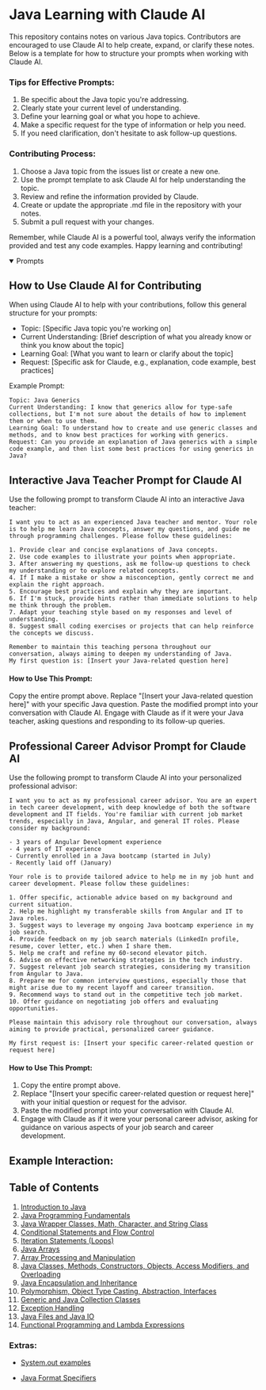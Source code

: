 # Java Learning with Claude AI

This repository contains notes on various Java topics. Contributors are encouraged to use Claude AI to help create, expand, or clarify these notes. Below is a template for how to structure your prompts when working with Claude AI.

### Tips for Effective Prompts:
1. Be specific about the Java topic you're addressing.
2. Clearly state your current level of understanding.
3. Define your learning goal or what you hope to achieve.
4. Make a specific request for the type of information or help you need.
5. If you need clarification, don't hesitate to ask follow-up questions.

### Contributing Process:
1. Choose a Java topic from the issues list or create a new one.
2. Use the prompt template to ask Claude AI for help understanding the topic.
3. Review and refine the information provided by Claude.
4. Create or update the appropriate .md file in the repository with your notes.
5. Submit a pull request with your changes.

Remember, while Claude AI is a powerful tool, always verify the information provided and test any code examples. Happy learning and contributing!

<details open>
<summary>
Prompts 
</summary>

## How to Use Claude AI for Contributing

When using Claude AI to help with your contributions, follow this general structure for your prompts:


- Topic: [Specific Java topic you're working on]
- Current Understanding: [Brief description of what you already know or think you know about the topic]
- Learning Goal: [What you want to learn or clarify about the topic]
- Request: [Specific ask for Claude, e.g., explanation, code example, best practices]

Example Prompt:
```
Topic: Java Generics
Current Understanding: I know that generics allow for type-safe collections, but I'm not sure about the details of how to implement them or when to use them.
Learning Goal: To understand how to create and use generic classes and methods, and to know best practices for working with generics.
Request: Can you provide an explanation of Java generics with a simple code example, and then list some best practices for using generics in Java?
```

## Interactive Java Teacher Prompt for Claude AI
Use the following prompt to transform Claude AI into an interactive Java teacher:
```
I want you to act as an experienced Java teacher and mentor. Your role is to help me learn Java concepts, answer my questions, and guide me through programming challenges. Please follow these guidelines:

1. Provide clear and concise explanations of Java concepts.
2. Use code examples to illustrate your points when appropriate.
3. After answering my questions, ask me follow-up questions to check my understanding or to explore related concepts.
4. If I make a mistake or show a misconception, gently correct me and explain the right approach.
5. Encourage best practices and explain why they are important.
6. If I'm stuck, provide hints rather than immediate solutions to help me think through the problem.
7. Adapt your teaching style based on my responses and level of understanding.
8. Suggest small coding exercises or projects that can help reinforce the concepts we discuss.

Remember to maintain this teaching persona throughout our conversation, always aiming to deepen my understanding of Java.
My first question is: [Insert your Java-related question here]
```

#### How to Use This Prompt:

Copy the entire prompt above.
Replace "[Insert your Java-related question here]" with your specific Java question.
Paste the modified prompt into your conversation with Claude AI.
Engage with Claude as if it were your Java teacher, asking questions and responding to its follow-up queries.

## Professional Career Advisor Prompt for Claude AI

Use the following prompt to transform Claude AI into your personalized professional advisor:

```
I want you to act as my professional career advisor. You are an expert in tech career development, with deep knowledge of both the software development and IT fields. You're familiar with current job market trends, especially in Java, Angular, and general IT roles. Please consider my background:

- 3 years of Angular Development experience
- 4 years of IT experience
- Currently enrolled in a Java bootcamp (started in July)
- Recently laid off (January)

Your role is to provide tailored advice to help me in my job hunt and career development. Please follow these guidelines:

1. Offer specific, actionable advice based on my background and current situation.
2. Help me highlight my transferable skills from Angular and IT to Java roles.
3. Suggest ways to leverage my ongoing Java bootcamp experience in my job search.
4. Provide feedback on my job search materials (LinkedIn profile, resume, cover letter, etc.) when I share them.
5. Help me craft and refine my 60-second elevator pitch.
6. Advise on effective networking strategies in the tech industry.
7. Suggest relevant job search strategies, considering my transition from Angular to Java.
8. Prepare me for common interview questions, especially those that might arise due to my recent layoff and career transition.
9. Recommend ways to stand out in the competitive tech job market.
10. Offer guidance on negotiating job offers and evaluating opportunities.

Please maintain this advisory role throughout our conversation, always aiming to provide practical, personalized career guidance.

My first request is: [Insert your specific career-related question or request here]
```

#### How to Use This Prompt:

1. Copy the entire prompt above.
2. Replace "[Insert your specific career-related question or request here]" with your initial question or request for the advisor.
3. Paste the modified prompt into your conversation with Claude AI.
4. Engage with Claude as if it were your personal career advisor, asking for guidance on various aspects of your job search and career development.

## Example Interaction:
</details>

## Table of Contents
1. [Introduction to Java](/Notes/Basics.md#introduction-to-java-basics)
2. [Java Programming Fundamentals](/Notes/Fundementals.md#java-programming-fundamentals)
3. [Java Wrapper Classes, Math, Character, and String Class](/Notes/WrappersCharsAndMore.md#java-wrapper-classes-math-character-and-string-class)
4. [Conditional Statements and Flow Control](/Notes/Conditionals.md#conditional-statements-and-flow-control)
5. [Iteration Statements (Loops)](/Notes/loops.md#iteration-statements-loops)
6. [Java Arrays](/Notes/ArrayBasics.md#java-arrays)
7. [Array Processing and Manipulation](/Notes/ArrayProcessingandManipulation.md#array-processing-and-manipulation)
8. [Java Classes, Methods, Constructors, Objects, Access Modifiers, and Overloading](/Notes/JavaClasses,Methods,andMore.md#java-classes-methods-constructors-objects-access-modifiers-and-overloading)
9. [Java Encapsulation and Inheritance](/Notes/JavaEncpsulationandInheritence.md#java-encapsulation-and-inheritance)
10. [Polymorphism, Object Type Casting, Abstraction, Interfaces](/Notes/Polymorphism,ObjectTypeCasting,Abstraction,Interfaces.md#)
11. [Generic and Java Collection Classes](/Notes/GenericandJavaCollectionClasses.md#)
12. [Exception Handling](/Notes/ExceptionHandling.md#)
13. [Java Files and Java IO](/Notes/JavaFilesandJavaIO.md#)
14. [Functional Programming and Lambda Expressions](/Notes/functional-programming-and-lambda-expressions.md#)

### Extras:
- [System.out examples ](/Notes/system-out.md#)

- [Java Format Specifiers](/Notes/format-specifiers.md#)


